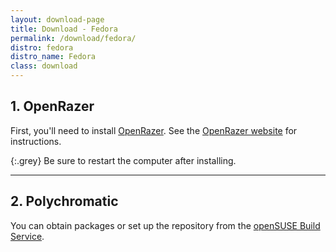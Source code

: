 ```yaml
---
layout: download-page
title: Download - Fedora
permalink: /download/fedora/
distro: fedora
distro_name: Fedora
class: download
---
```


## 1. OpenRazer

First, you'll need to install [OpenRazer](https://openrazer.github.io).
See the [OpenRazer website](http://openrazer.github.io/#fedora) for instructions.

{:.grey}
Be sure to restart the computer after installing.

---

## 2. Polychromatic

You can obtain packages or set up the repository from the
[openSUSE Build Service](https://software.opensuse.org/download.html?project=hardware%3Arazer&package=polychromatic).
